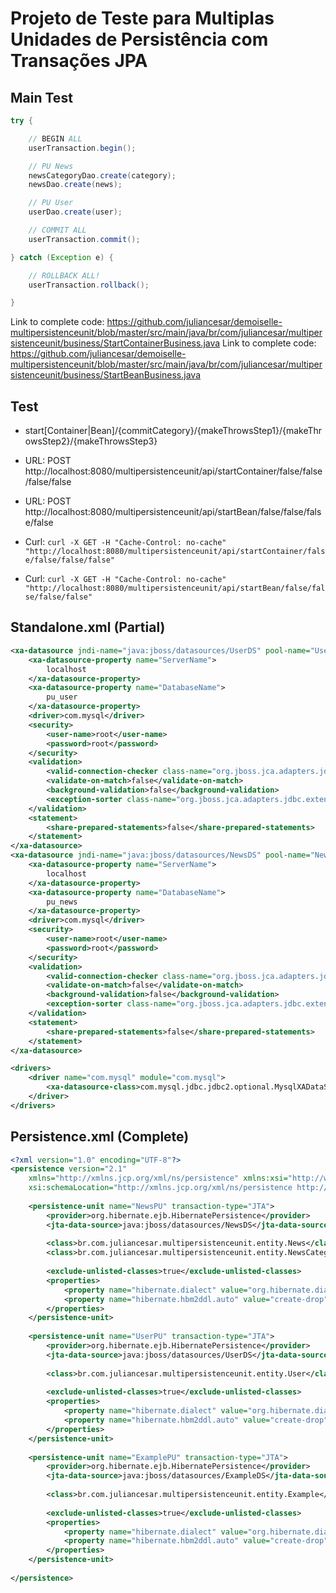 # Projeto de Teste para Multiplas Unidades de Persistência com Transações JPA

## Main Test

```java
try {

	// BEGIN ALL
	userTransaction.begin();

	// PU News
	newsCategoryDao.create(category);
	newsDao.create(news);

	// PU User
	userDao.create(user);

	// COMMIT ALL
	userTransaction.commit();

} catch (Exception e) {

	// ROLLBACK ALL!	
	userTransaction.rollback();

}
```

Link to complete code: https://github.com/juliancesar/demoiselle-multipersistenceunit/blob/master/src/main/java/br/com/juliancesar/multipersistenceunit/business/StartContainerBusiness.java
Link to complete code: https://github.com/juliancesar/demoiselle-multipersistenceunit/blob/master/src/main/java/br/com/juliancesar/multipersistenceunit/business/StartBeanBusiness.java


## Test

* start[Container|Bean]/{commitCategory}/{makeThrowsStep1}/{makeThrowsStep2}/{makeThrowsStep3}

* URL: POST http://localhost:8080/multipersistenceunit/api/startContainer/false/false/false/false
* URL: POST http://localhost:8080/multipersistenceunit/api/startBean/false/false/false/false
* Curl: `curl -X GET -H "Cache-Control: no-cache" "http://localhost:8080/multipersistenceunit/api/startContainer/false/false/false/false"`
* Curl: `curl -X GET -H "Cache-Control: no-cache" "http://localhost:8080/multipersistenceunit/api/startBean/false/false/false/false"`


## Standalone.xml (Partial)

```xml
<xa-datasource jndi-name="java:jboss/datasources/UserDS" pool-name="UserDS" enabled="true" use-java-context="true">
    <xa-datasource-property name="ServerName">
        localhost
    </xa-datasource-property>
    <xa-datasource-property name="DatabaseName">
        pu_user
    </xa-datasource-property>
    <driver>com.mysql</driver>
    <security>
        <user-name>root</user-name>
        <password>root</password>
    </security>
    <validation>
        <valid-connection-checker class-name="org.jboss.jca.adapters.jdbc.extensions.mysql.MySQLValidConnectionChecker"/>
        <validate-on-match>false</validate-on-match>
        <background-validation>false</background-validation>
        <exception-sorter class-name="org.jboss.jca.adapters.jdbc.extensions.mysql.MySQLExceptionSorter"/>
    </validation>
    <statement>
        <share-prepared-statements>false</share-prepared-statements>
    </statement>
</xa-datasource>
<xa-datasource jndi-name="java:jboss/datasources/NewsDS" pool-name="NewsDS" enabled="true" use-java-context="true">
    <xa-datasource-property name="ServerName">
        localhost
    </xa-datasource-property>
    <xa-datasource-property name="DatabaseName">
        pu_news
    </xa-datasource-property>
    <driver>com.mysql</driver>
    <security>
        <user-name>root</user-name>
        <password>root</password>
    </security>
    <validation>
        <valid-connection-checker class-name="org.jboss.jca.adapters.jdbc.extensions.mysql.MySQLValidConnectionChecker"/>
        <validate-on-match>false</validate-on-match>
        <background-validation>false</background-validation>
        <exception-sorter class-name="org.jboss.jca.adapters.jdbc.extensions.mysql.MySQLExceptionSorter"/>
    </validation>
    <statement>
        <share-prepared-statements>false</share-prepared-statements>
    </statement>
</xa-datasource>

<drivers>
    <driver name="com.mysql" module="com.mysql">
        <xa-datasource-class>com.mysql.jdbc.jdbc2.optional.MysqlXADataSource</xa-datasource-class>
    </driver>
</drivers>

```

## Persistence.xml (Complete)

```xml
<?xml version="1.0" encoding="UTF-8"?>
<persistence version="2.1"
	xmlns="http://xmlns.jcp.org/xml/ns/persistence" xmlns:xsi="http://www.w3.org/2001/XMLSchema-instance"
	xsi:schemaLocation="http://xmlns.jcp.org/xml/ns/persistence http://xmlns.jcp.org/xml/ns/persistence/persistence_2_1.xsd">
	
	<persistence-unit name="NewsPU" transaction-type="JTA">
		<provider>org.hibernate.ejb.HibernatePersistence</provider>
		<jta-data-source>java:jboss/datasources/NewsDS</jta-data-source>
		
		<class>br.com.juliancesar.multipersistenceunit.entity.News</class>
		<class>br.com.juliancesar.multipersistenceunit.entity.NewsCategory</class>
		
		<exclude-unlisted-classes>true</exclude-unlisted-classes>
		<properties>
			<property name="hibernate.dialect" value="org.hibernate.dialect.MySQLDialect" />
			<property name="hibernate.hbm2ddl.auto" value="create-drop" />
		</properties>
	</persistence-unit>
	
	<persistence-unit name="UserPU" transaction-type="JTA">
		<provider>org.hibernate.ejb.HibernatePersistence</provider>
		<jta-data-source>java:jboss/datasources/UserDS</jta-data-source>
		
		<class>br.com.juliancesar.multipersistenceunit.entity.User</class>
		
		<exclude-unlisted-classes>true</exclude-unlisted-classes>
		<properties>
			<property name="hibernate.dialect" value="org.hibernate.dialect.MySQLDialect" />
			<property name="hibernate.hbm2ddl.auto" value="create-drop" />
		</properties>
	</persistence-unit>
	
	<persistence-unit name="ExamplePU" transaction-type="JTA">
        <provider>org.hibernate.ejb.HibernatePersistence</provider>
        <jta-data-source>java:jboss/datasources/ExampleDS</jta-data-source>
        
        <class>br.com.juliancesar.multipersistenceunit.entity.Example</class>
        
        <exclude-unlisted-classes>true</exclude-unlisted-classes>
        <properties>
            <property name="hibernate.dialect" value="org.hibernate.dialect.HSQLDialect" />
            <property name="hibernate.hbm2ddl.auto" value="create-drop" />
        </properties>
    </persistence-unit>
	
</persistence>
```
